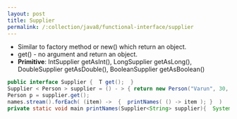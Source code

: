 ```yaml
---
layout: post
title: Supplier
permalink: /:collection/java8/functional-interface/supplier
---
```



* Similar to factory method or new() which return an object.
* get() - no argument and return an object.
* **Primitive**: IntSupplier getAsInt(), LongSupplier getAsLong(), DoubleSupplier getAsDouble(), BooleanSupplier getAsBoolean()

```java
public interface Supplier {  T get();  } 
Supplier < Person > supplier = () - > { return new Person("Varun", 30, "Programmer");  };
Person p = supplier.get();
names.stream().forEach( (item) ->  {  printNames( () -> item ); }  )
private static void main printNames(Supplier<String> supplier){  System.out.println(supplier.get());  }
```
